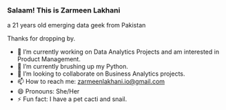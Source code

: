 ### Salaam! This is Zarmeen Lakhani
a 21 years old emerging data geek from Pakistan

Thanks for dropping by.

- 🔭 I’m currently working on Data Analytics Projects and am interested in Product Management.
- 🌱 I’m currently brushing up my Python.
- 👯 I’m looking to collaborate on Business Analytics projects.
- 📫 How to reach me: zarmeenlakhani.io@gmail.com
- 😄 Pronouns: She/Her
- ⚡ Fun fact: I have a pet cacti and snail.

